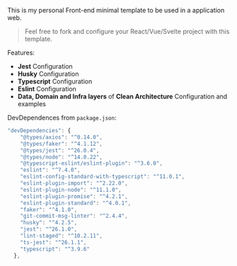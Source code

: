 This is my personal Front-end minimal template to be used in a application web.

> Feel free to fork and configure your React/Vue/Svelte project with this template.

Features:

- **Jest** Configuration
- **Husky** Configuration
- **Typescript** Configuration
- **Eslint** Configuration
- **Data, Domain and Infra layers** of **Clean Architecture** Configuration and examples


DevDependences from `package.json`:

```js
"devDependencies": {
    "@types/axios": "^0.14.0",
    "@types/faker": "^4.1.12",
    "@types/jest": "^26.0.4",
    "@types/node": "^14.0.22",
    "@typescript-eslint/eslint-plugin": "^3.6.0",
    "eslint": "^7.4.0",
    "eslint-config-standard-with-typescript": "^11.0.1",
    "eslint-plugin-import": "^2.22.0",
    "eslint-plugin-node": "^11.1.0",
    "eslint-plugin-promise": "^4.2.1",
    "eslint-plugin-standard": "^4.0.1",
    "faker": "^4.1.0",
    "git-commit-msg-linter": "^2.4.4",
    "husky": "^4.2.5",
    "jest": "^26.1.0",
    "lint-staged": "^10.2.11",
    "ts-jest": "^26.1.1",
    "typescript": "^3.9.6"
  },
```
